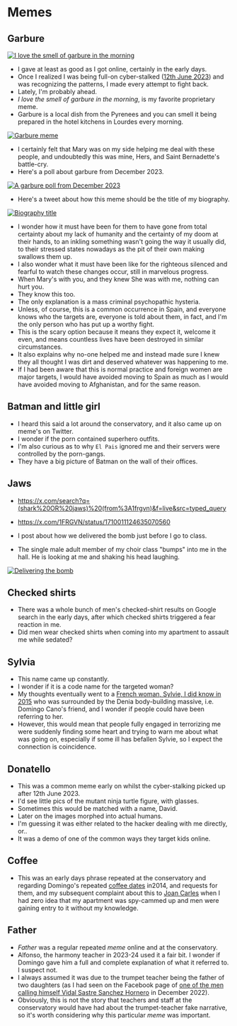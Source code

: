 # Memes

<div id="google_translate_element"></div>
<script type="text/javascript" src="//translate.google.com/translate_a/element.js?cb=googleTranslateElementInit"></script>
<script type="text/javascript">
function googleTranslateElementInit() {
  new google.translate.TranslateElement({pageLanguage: 'en'}, 'google_translate_element');
}
</script>

## Garbure

[![I love the smell of garbure in the morning](../content/images/garbure-in-the-morning.png)](https://x.com/1FRGVN/status/1711312917998538845)

- I gave at least as good as I got online, certainly in the early days.
- Once I realized I was being full-on cyber-stalked ([12th June 2023](../timeline/2023/june.md#monday-12th-june-2023)) and was recognizing the patterns, I made every attempt to fight back. 
- Lately, I'm probably ahead.
- *I love the smell of garbure in the morning*, is my favorite proprietary meme.
- Garbure is a local dish from the Pyrenees and you can smell it being prepared in the hotel kitchens in Lourdes every morning. 

[![Garbure meme](../content/images/garbure-meme.png)](https://x.com/search?q=(from%3A1frgvn)%20garbure&src=typed_query&f=live)

- I certainly felt that Mary was on my side helping me deal with these people, and undoubtedly this was mine, Hers, and Saint Bernadette's battle-cry.
- Here's a poll about garbure from December 2023.

[![A garbure poll from December 2023](../content/tweets/memes/garbure-in-the-morning.png)](https://x.com/1FRGVN/status/1740831827743670449)

- Here's a tweet about how this meme should be the title of my biography.

[![Biography title](../content/tweets/memes/garbure-again.png)](https://x.com/1FRGVN/status/1733764096124706962)

- I wonder how it must have been for them to have gone from total certainty about my lack of humanity and the certainty of my doom at their hands, to an inkling something wasn't going the way it usually did, to their stressed states nowadays as the pit of their own making swallows them up.
- I also wonder what it must have been like for the righteous silenced and fearful to watch these changes occur, still in marvelous progress.
- When Mary's with you, and they knew She was with me, nothing can hurt you.
- They know this too.
- The only explanation is a mass criminal psychopathic hysteria.
- Unless, of course, this is a common occurrence in Spain, and everyone knows who the targets are, everyone is told about them, in fact, and I'm the only person who has put up a worthy fight.
- This is the scary option because it means they expect it, welcome it even, and means countless lives have been destroyed in similar circumstances.
- It also explains why no-one helped me and instead made sure I knew they all thought I was dirt and deserved whatever was happening to me.
- If I had been aware that this is normal practice and foreign women are major targets, I would have avoided moving to Spain as much as I would have avoided moving to Afghanistan, and for the same reason.

## Batman and little girl

- I heard this said a lot around the conservatory, and it also came up on meme's on Twitter.
- I wonder if the porn contained superhero outfits.
- I'm also curious as to why `El Pais` ignored me and their servers were controlled by the porn-gangs.
- They have a big picture of Batman on the wall of their offices.

## Jaws

- https://x.com/search?q=(shark%20OR%20jaws)%20(from%3A1frgvn)&f=live&src=typed_query
- https://x.com/1FRGVN/status/1710011124635070560

- I post about how we delivered the bomb just before I go to class. 
- The single male adult member of my choir class "bumps" into me in the hall. He is looking at me and shaking his head laughing.

[![Delivering the bomb](../content/tweets/memes/we-delivered-the-bomb.png)](https://x.com/1FRGVN/status/1736786105909784644)

## Checked shirts

- There was a whole bunch of men's checked-shirt results on Google search in the early days, after which checked shirts triggered a fear reaction in me.
- Did men wear checked shirts when coming into my apartment to assault me while sedated?

## Sylvia

- This name came up constantly.
- I wonder if it is a code name for the targeted woman?
- My thoughts eventually went to a [French woman, Sylvie, I did know in 2015](../timeline/early-years/2015.md#greek-man-with-a-twitch-and-sylvie) who was surrounded by the Denia body-building massive, i.e. Domingo Cano's friend, and I wonder if people could have been referring to her.
- However, this would mean that people fully engaged in terrorizing me were suddenly finding some heart and trying to warn me about what was going on, especially if some ill has befallen Sylvie, so I expect the connection is coincidence.

## Donatello

- This was a common meme early on whilst the cyber-stalking picked up after 12th June 2023.
- I'd see little pics of the mutant ninja turtle figure, with glasses.
- Sometimes this would be matched with a name, David.
- Later on the images morphed into actual humans.
- I'm guessing it was either related to the hacker dealing with me directly, or..
- It was a demo of one of the common ways they target kids online.

## Coffee

- This was an early days phrase repeated at the conservatory and regarding Domingo's repeated [coffee dates](../timeline/early-years/2014.md#first-piano-class-at-the-end-end-of-september) in2014, and requests for them, and my subsequent complaint about this to [Joan Carles](../timeline/early-years/2015.md#joan-carles) when I had zero idea that my apartment was spy-cammed up and men were gaining entry to it without my knowledge.

## Father

- *Father* was a regular repeated *meme* online and at the conservatory.
- Alfonso, the harmony teacher in 2023-24 used it a fair bit. I wonder if Domingo gave him a full and complete explanation of what it referred to. I suspect not.
- I always assumed it was due to the trumpet teacher being the father of two daughters (as I had seen on the Facebook page of [one of the men calling himself Vidal Sastre Sanchez Hornero](../timeline/2022/december.md#chamber-music-classes) in December 2022).
- Obviously, this is not the story that teachers and staff at the conservatory would have had about the trumpet-teacher fake narrative, so it's worth considering why this particular *meme* was important.
